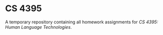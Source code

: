 # CS 4395

A temporary repository containing all homework assignments for _CS 4395: Human
Language Technologies_.
